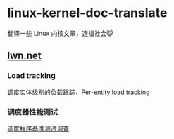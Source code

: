 # linux-kernel-doc-translate

翻译一些 Linux 内核文章，造福社会😺

## [lwn.net](https://lwn.net/Kernel/Index/)

### Load tracking

[调度实体级别的负载跟踪，Per-entity load tracking](lwn/调度实体级别的负载跟踪-Per-entity_load_tracking.md)

### 调度器性能测试

[调度程序基准测试调查](lwn/调度程序基准测试调查.md)
